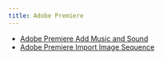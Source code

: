 ```yaml
---
title: Adobe Premiere
---
```


- [Adobe Premiere Add Music and Sound](./adobe-premiere-add-music-and-sound.md)
- [Adobe Premiere Import Image Sequence](./adobe-premiere-import-image-sequence.md)
